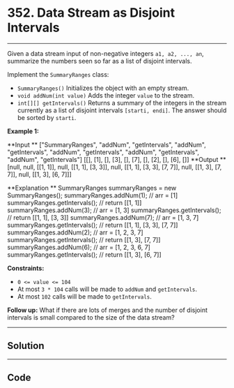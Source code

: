 # 352. Data Stream as Disjoint Intervals

---

Given a data stream input of non-negative integers `a1, a2, ..., an`, summarize the numbers seen so far as a list of disjoint intervals.

Implement the `SummaryRanges` class:

  * `SummaryRanges()` Initializes the object with an empty stream.
  * `void addNum(int value)` Adds the integer `value` to the stream.
  * `int[][] getIntervals()` Returns a summary of the integers in the stream currently as a list of disjoint intervals `[starti, endi]`. The answer should be sorted by `starti`.



 

**Example 1:**


**Input **
["SummaryRanges", "addNum", "getIntervals", "addNum", "getIntervals", "addNum", "getIntervals", "addNum", "getIntervals", "addNum", "getIntervals"]
[[], [1], [], [3], [], [7], [], [2], [], [6], []]
**Output **
[null, null, [[1, 1]], null, [[1, 1], [3, 3]], null, [[1, 1], [3, 3], [7, 7]], null, [[1, 3], [7, 7]], null, [[1, 3], [6, 7]]]

**Explanation **
SummaryRanges summaryRanges = new SummaryRanges();
summaryRanges.addNum(1);      // arr = [1]
summaryRanges.getIntervals(); // return [[1, 1]]
summaryRanges.addNum(3);      // arr = [1, 3]
summaryRanges.getIntervals(); // return [[1, 1], [3, 3]]
summaryRanges.addNum(7);      // arr = [1, 3, 7]
summaryRanges.getIntervals(); // return [[1, 1], [3, 3], [7, 7]]
summaryRanges.addNum(2);      // arr = [1, 2, 3, 7]
summaryRanges.getIntervals(); // return [[1, 3], [7, 7]]
summaryRanges.addNum(6);      // arr = [1, 2, 3, 6, 7]
summaryRanges.getIntervals(); // return [[1, 3], [6, 7]]


 

**Constraints:**

  * `0 <= value <= 104`
  * At most `3 * 104` calls will be made to `addNum` and `getIntervals`.
  * At most `102` calls will be made to `getIntervals`.



 

**Follow up:** What if there are lots of merges and the number of disjoint intervals is small compared to the size of the data stream?

---

## Solution



---

## Code
```python


```